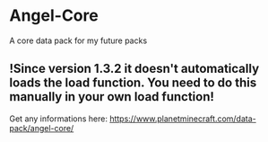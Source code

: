 # Angel-Core
A core data pack for my future packs

## !Since version 1.3.2 it doesn't automatically loads the load function. You need to do this manually in your own load function!

Get any informations here: https://www.planetminecraft.com/data-pack/angel-core/
